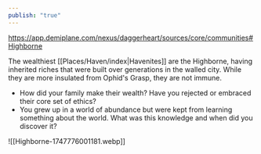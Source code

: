 ```yaml
---
publish: "true"
---
```

https://app.demiplane.com/nexus/daggerheart/sources/core/communities#Highborne

The wealthiest [[Places/Haven/index|Havenites]] are the Highborne, having inherited riches that were built over generations in the walled city. While they are more insulated from Ophid's Grasp, they are not immune.

- How did your family make their wealth? Have you rejected or embraced their core set of ethics?
- You grew up in a world of abundance but were kept from learning something about the world. What was this knowledge and when did you discover it?

 ![[Highborne-1747776001181.webp]]